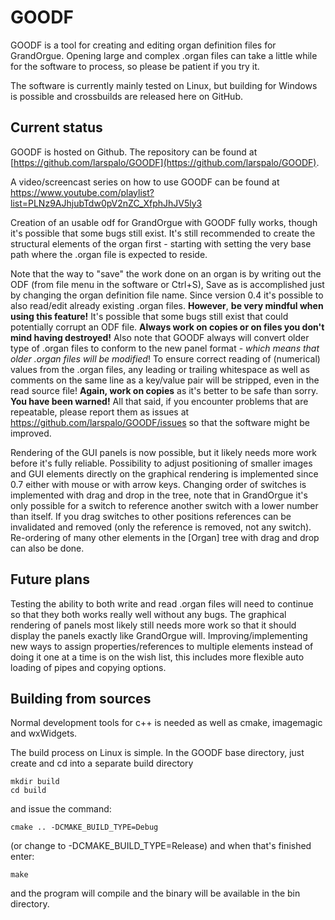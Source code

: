 # GOODF

GOODF is a tool for creating and editing organ definition files for GrandOrgue. Opening large and complex .organ files can take a little while for the software to process, so please be patient if you try it.

The software is currently mainly tested on Linux, but building for Windows is possible and crossbuilds are released here on GitHub.

## Current status
GOODF is hosted on Github. The repository can be found at [https://github.com/larspalo/GOODF](https://github.com/larspalo/GOODF).

A video/screencast series on how to use GOODF can be found at https://www.youtube.com/playlist?list=PLNz9AJhjubTdw0pV2nZC_XfphJhJV5ly3

Creation of an usable odf for GrandOrgue with GOODF fully works, though it's possible that some bugs still exist. It's still recommended to create the structural elements of the organ first - starting with setting the very base path where the .organ file is expected to reside.

Note that the way to "save" the work done on an organ is by writing out the ODF (from file menu in the software or Ctrl+S), Save as is accomplished just by changing the organ definition file name. Since version 0.4 it's possible to also read/edit already existing .organ files. **However**, **be very mindful when using this feature!** It's possible that some bugs still exist that could potentially corrupt an ODF file. **Always work on copies or on files you don't mind having destroyed!** Also note that GOODF always will convert older type of .organ files to conform to the new panel format - *which means that older .organ files will be modified*! To ensure correct reading of (numerical) values from the .organ files, any leading or trailing whitespace as well as comments on the same line as a key/value pair will be stripped, even in the read source file! **Again, work on copies** as it's better to be safe than sorry. **You have been warned!** All that said, if you encounter problems that are repeatable, please report them as issues at https://github.com/larspalo/GOODF/issues so that the software might be improved.

Rendering of the GUI panels is now possible, but it likely needs more work before it's fully reliable. Possibility to adjust positioning of smaller images and GUI elements directly on the graphical rendering is implemented since 0.7 either with mouse or with arrow keys. Changing order of switches is implemented with drag and drop in the tree, note that in GrandOrgue it's only possible for a switch to reference another switch with a lower number than itself. If you drag switches to other positions references can be invalidated and removed (only the reference is removed, not any switch). Re-ordering of many other elements in the [Organ] tree with drag and drop can also be done.

## Future plans
Testing the ability to both write and read .organ files will need to continue so that they both works really well without any bugs. The graphical rendering of panels most likely still needs more work so that it should display the panels exactly like GrandOrgue will. Improving/implementing new ways to assign properties/references to multiple elements instead of doing it one at a time is on the wish list, this includes more flexible auto loading of pipes and copying options.

## Building from sources
Normal development tools for c++ is needed as well as cmake, imagemagic and wxWidgets.

The build process on Linux is simple. In the GOODF base directory, just create and cd into a separate build directory

```
mkdir build
cd build
```

and issue the command:

```
cmake .. -DCMAKE_BUILD_TYPE=Debug
```

(or change to -DCMAKE_BUILD_TYPE=Release) and when that's finished enter:

```
make
```

and the program will compile and the binary will be available in the bin directory.
